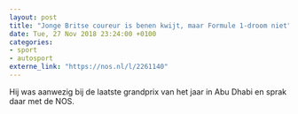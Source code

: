 ```yaml
---
layout: post
title: "Jonge Britse coureur is benen kwijt, maar Formule 1-droom niet"
date: Tue, 27 Nov 2018 23:24:00 +0100
categories: 
- sport 
- autosport 
externe_link: "https://nos.nl/l/2261140"
---
```


Hij was aanwezig bij de laatste grandprix van het jaar in Abu Dhabi en sprak daar met de NOS.
